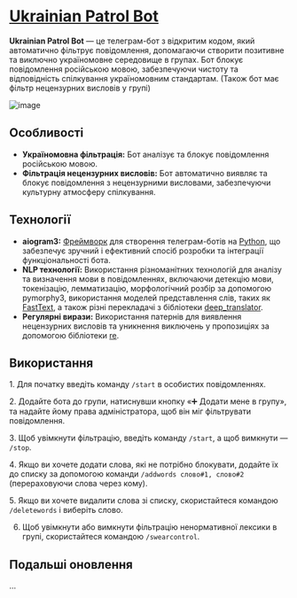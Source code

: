 # [Ukrainian Patrol Bot](https://t.me/ukrainian_patrol_bot)

**Ukrainian Patrol Bot** — це телеграм-бот з відкритим кодом, який автоматично фільтрує повідомлення, допомагаючи створити позитивне та виключно україномовне середовище в групах. Бот блокує повідомлення російською мовою, забезпечуючи чистоту та відповідність спілкування україномовним стандартам. (Також бот має фільтр нецензурних висловів у групі) 

![image](https://github.com/dmytro-varich/Ukrainian-Patrol-Bot/assets/136006220/98b9142d-ea77-4dc0-ba45-d9347d35a929)

## Особливості
- **Україномовна фільтрація:** Бот аналізує та блокує повідомлення російською мовою.
- **Фільтрація нецензурних висловів:** Бот автоматично виявляє та блокує повідомлення з нецензурними висловами, забезпечуючи культурну атмосферу спілкування.

## Технології
- **aiogram3:** [Фреймворк](https://docs.aiogram.dev/) для створення телеграм-ботів на [Python](https://www.python.org/), що забезпечує зручний і ефективний спосіб розробки та інтеграції функціональності бота.
- **NLP технології:** Використання різноманітних технологій для аналізу та визначення мови в повідомленнях, включаючи детекцію мови, токенізацію, лемматизацію, морфологічний розбір за допомогою pymorphy3, використання моделей представлення слів, таких як [FastText](https://fasttext.cc/docs/en/python-module.html), а також різні перекладачі з бібліотеки [deep_translator](https://deep-translator.readthedocs.io/).
- **Регулярні вирази:** Використання патернів для виявлення нецензурних висловів та уникнення виключень у пропозиціях за допомогою бібліотеки [re](https://docs.python.org/3/library/re.html).
  
## Використання

1️. Для початку введіть команду `/start` в особистих повідомленнях.

2️. Додайте бота до групи, натиснувши кнопку «➕ Додати мене в групу», та надайте йому права адміністратора, щоб він міг фільтрувати повідомлення.

3️. Щоб увімкнути фільтрацію, введіть команду `/start`, а щоб вимкнути — `/stop`.

4️. Якщо ви хочете додати слова, які не потрібно блокувати, додайте їх до списку за допомогою команди `/addwords слово#1, слово#2` (перераховуючи слова через кому).

5️. Якщо ви хочете видалити слова зі списку, скористайтеся командою `/deletewords` і виберіть слово. 

6. Щоб увімкнути або вимкнути фільтрацію ненормативної лексики в групі, скористайтеся командою `/swearcontrol`.

## Подальші оновлення
...

